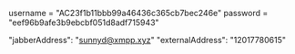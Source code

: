  username = "AC23f1b11bbb99a46436c365cb7bec246e"
 password = "eef96b9afe3b9ebcbf051d8adf715943"

"jabberAddress": "sunnyd@xmpp.xyz"
"externalAddress": "12017780615"
